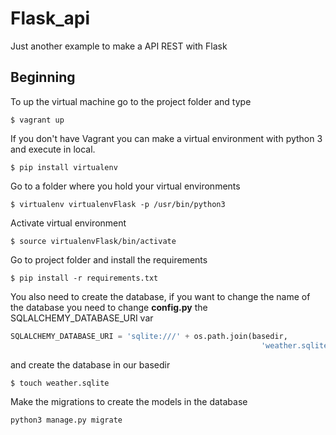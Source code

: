 # Flask_api

Just another example to make a API REST with Flask

## Beginning

To up the virtual machine go to the project folder and type

```Shell
$ vagrant up
```

If you don't have Vagrant you can make a virtual environment with python 3 and execute in local.

```Shell
$ pip install virtualenv
```

Go to a folder where you hold your virtual environments

```Shell
$ virtualenv virtualenvFlask -p /usr/bin/python3
```

Activate virtual environment

```Shell
$ source virtualenvFlask/bin/activate
```

Go to project folder and install the requirements

```Shell
$ pip install -r requirements.txt
```

You also need to create the database, if you want to change the name of the database
you need to change **config.py** the SQLALCHEMY_DATABASE_URI var

```Python
SQLALCHEMY_DATABASE_URI = 'sqlite:///' + os.path.join(basedir,
                                                        'weather.sqlite')
```

and create the database in our basedir

```Shell
$ touch weather.sqlite
```

Make the migrations to create the models in the database

```Shell
python3 manage.py migrate
```
